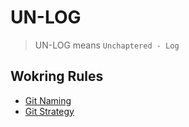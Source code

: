 # UN-LOG

> UN-LOG means `Unchaptered - Log`

## Wokring Rules

- [Git Naming](./docs/GIT_NAMING.md)
- [Git Strategy](./docs/GIT_STRATEGY.md)
